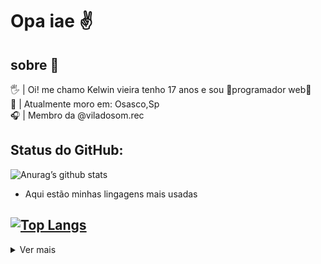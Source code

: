 

# Opa iae ✌


## sobre 👤
  🖐 | Oi! me chamo Kelwin vieira tenho 17 anos e sou 🌟programador web🌟<br />
  📍  | Atualmente moro em: Osasco,Sp  <br />
  🎧 | Membro da @viladosom.rec <br />

## Status do GitHub:

![Anurag’s github stats](https://github-readme-stats.vercel.app/api?username=Kelwinv&show_icons=true&count_private=true&theme=midnight-purple)

* Aqui estão minhas lingagens mais usadas

[![Top Langs](https://github-readme-stats.vercel.app/api/top-langs/?username=Kelwinv&layout=compact&theme=midnight-purple)](https://github.com/anuraghazra/github-readme-stats)
----- 

<details>
<summary>
	Ver mais
</summary>

## Minhas principais habilidade 🎮🛠
- JavaScript, typescript
- HTML, CSS
- React, Node
- docker
- TypeOrm,knex.js
- PostgresSql,MongoDB

## Foco nos estudos 📚
- next.js
- Node, React Native
- TypeOrm,knex.js
- PostgresSql,MongoDB

</details>
